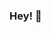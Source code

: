 ### Hey! 👋

<!--
**skailasa/skailasa** is a ✨ _special_ ✨ repository because its `README.md` (this file) appears on your GitHub profile.

- 🔭 I’m Computational Science PhD Student at University College London, currently focussed on [PyExaFMM](https://github.com/exafmm/pyexafmm) - a new library for Fast Multipole Methods.
- 🌱 I’m interested in parallel and distributed programming, and emergent software engineering paradigms for new architectures.
- 👯 I’m looking to collaborate with anyone else interested in this stuff, especially applied to __fast__ numerical algorithms. 
- 💬 Ask me about maths/cs/physics, my emails are open 🙂.

-->
